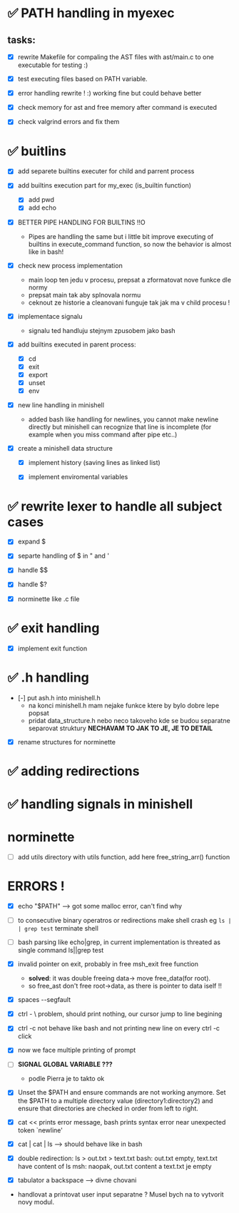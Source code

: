 # ✅ PATH handling in myexec
## tasks:
- [x] rewrite Makefile for compaling the AST files with ast/main.c to one executable for testing :)

- [x] test executing files based on PATH variable.

- [x] error handling rewrite ! :) working fine but could behave better

- [x] check memory for ast and free memory after command is executed

- [x] check valgrind errors and fix them

# ✅ buitlins

- [x] add separete builtins executer for child and parrent process

- [x] add builtins execution part for my_exec (is_builtin function)
    - [x] add pwd
    - [x] add echo

- [x] BETTER PIPE HANDLING FOR BUILTINS !!O
    - Pipes are handling the same but i little bit improve executing of builtins in execute_command function, so now the behavior is almost like in bash!


- [x] check new process implementation
    - main loop ten jedu v procesu, prepsat a zformatovat nove funkce dle normy
    - prepsat main tak aby splnovala normu
    - ceknout ze historie a cleanovani funguje tak jak ma v child procesu !

- [x] implementace signalu
    - signalu ted handluju stejnym zpusobem jako  bash

- [x] add builtins executed in parent process:
    - [x]   cd
    - [x]   exit 
    - [x]   export 
    - [x]   unset 
    - [x]   env 

- [x] new line handling in minishell
    - added bash like handling for newlines, you cannot make newline directly but minishell can recognize that line is incomplete (for example when you miss command after pipe etc..)

- [x] create a minishell data structure
    - [x] implement history (saving lines as linked list)
    - [x] implement enviromental variables


# ✅ rewrite lexer to handle all subject cases 
- [x] expand $
- [x]  separte handling of $ in " and '
- [x] handle $$
- [x] handle $?
- [x] norminette like .c file


# ✅ exit handling
- [x] implement exit function

# ✅ .h handling
- [-] put ash.h into minishell.h
    - na konci minishell.h mam nejake funkce ktere by bylo dobre lepe popsat
    - pridat data_structure.h nebo neco takoveho kde se budou separatne separovat struktury
    **NECHAVAM TO JAK TO JE, JE TO DETAIL**

- [x] rename structures for norminette

 
# ✅ adding redirections


# ✅ handling signals in minishell

# norminette 

- [ ] add utils directory with utils function, add here free_string_arr() function

# ERRORS !
- [x]  echo "$PATH" --> got some malloc error, can't find why
- [ ]  to consecutive binary operatros or redirections make shell crash
    eg `ls | | grep test` terminate shell
- [ ] bash parsing like echo|grep, in current implementation is threated as single command ls||grep test
- [x] invalid pointer on exit, probably in free msh_exit free function
    - **solved**: it was double freeing data-> move free_data(for root).
    - so free_ast don't free root->data, as there is pointer to data iself !!
    
- [x] spaces --segfault

- [x] ctrl - \ problem, should print nothing, our cursor jump to line begining
- [x]  ctrl -c not behave like bash and not printing new line on every ctrl -c click
- [x] now we face multiple printing of prompt

- [ ] **SIGNAL GLOBAL VARIABLE ???**
    - podle Pierra je to takto ok

- [x] Unset the $PATH and ensure commands are not working anymore.
Set the $PATH to a multiple directory value (directory1:directory2) and ensure that directories are checked in order from left to right.

- [x] cat << prints error message, bash prints
syntax error near unexpected token `newline'

- [x] cat | cat | ls --> should behave like in bash
    
- [x] double redirection:
ls > out.txt > text.txt
bash: out.txt empty, text.txt have content of ls
msh: naopak, out.txt content a text.txt je empty


- [x] tabulator a backspace --> divne chovani
- handlovat a printovat user input separatne ? Musel bych na to vytvorit novy modul.
